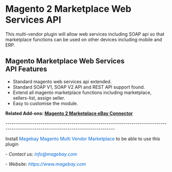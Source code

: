 <h1>Magento 2 Marketplace Web Services API</h1>

<p>
This multi-vendor plugin will allow web services including SOAP api so that marketplace functions can be used on other devices including mobile and ERP.</p>

<h2>Magento Marketplace Web Services API&nbsp;Features</h2>

<ul>
	<li>Standard magento web services api extended.</li>
	<li>Standard SOAP V1, SOAP V2 API and REST API support found.</li>
	<li>Extend all magento marketplace functions including marketplace, sellers-list, assign seller.</li>
	<li>Easy to customise the module.</li>
</ul>

<p><strong>Related Add-ons:&nbsp;<a href="https://github.com/magebaycom/magento-marketplace-ebay-connector">Magento 2 Marketplace eBay Connector</a></strong></p>

<p>-----------------------------------------------------------------------------------------------------------------------------------</p>

<p>Install&nbsp;<a href="https://www.magebay.com/magento-multi-vendor-marketplace-extension" style="box-sizing: border-box; background-color: transparent; color: rgb(3, 102, 214); text-decoration-line: none;">Magebay Magento Multi Vendor Marketplace</a>&nbsp;to be able to use this plugin</p>

<p><em>- Contact&nbsp;us:&nbsp;<a href="mailto:info@magebay.com" style="box-sizing: border-box; background-color: transparent; color: rgb(3, 102, 214); text-decoration-line: none;">info@magebay.com</a></em></p>

<p><em>- Website:&nbsp;<a href="https://www.magebay.com/" style="box-sizing: border-box; background-color: transparent; color: rgb(3, 102, 214); text-decoration-line: none;">https://www.magebay.com</a></em></p>
